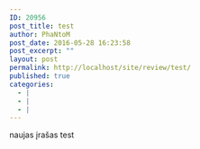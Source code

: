 ```yaml
---
ID: 20956
post_title: test
author: PhaNtoM
post_date: 2016-05-28 16:23:58
post_excerpt: ""
layout: post
permalink: http://localhost/site/review/test/
published: true
categories:
  - |
  - |
  - |
---
```

naujas įrašas test